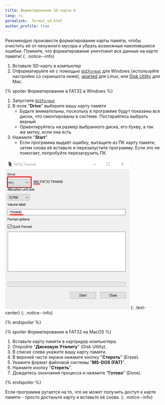 ```yaml
---
title: Форматирование SD-карты #
lang: ru
permalink:  format_sd.html
author_profile: true
---
```


Рекомендую произвести форматирование карты памяти, чтобы очистить её от ненужного мусора и убрать возможные накопившиеся ошибки. Помните, что форматирование уничтожит все данные на карте памяти!
{: .notice--info}

1. Вставьте SD-карту в компьютер
1. Отформатируйте её с помощью [`GUIFormat`](http://www.ridgecrop.demon.co.uk/guiformat.exe) для Windows (используйте настройки со скриншота ниже), [gparted](http://gparted.org/download.php) для Linux, или [Disk Utility](https://support.apple.com/en-gb/guide/disk-utility/format-a-disk-for-windows-computers-dskutl1010/mac) для Mac.

{% spoiler Форматирование в FAT32 в Windows %}

1. Запустите [`GUIFormat`](http://www.ridgecrop.demon.co.uk/guiformat.exe)
1. В поле "**Drive**" выберите вашу карту памяти
	* Будьте внимательны, поскольку в программе будут показаны все диски, что смонтированы в системе. Постарайтесь выбрать верный
	* Ориентируйтесь на размер выбранного диска, его букву, а так же метку, если она есть
1. Нажмите "**Start**"
	* Если программа выдаёт ошибку, вытащите из ПК карту памяти, затем снова её вставьте и перезапустите программу. Если это не помогает, попробуйте перезагрузить ПК

![](/images/screenshots/fat32formatter.png)
{: .text-center}
{: .notice--info}

{% endspoiler %}

{% spoiler Форматирование в FAT32 на MacOS %}

1. Вставьте карту памяти в картридер компьютера.
1. Откройте "**Дисковую Утилиту**" (Disk Utility).
1. В списке слева укажите вашу карту памяти.
1. В верхней части экрана нажмите кнопку "**Стереть**" (Erase).
1. Укажите формат файловой системы "**MS-DOS (FAT)**".
1. Нажмите кнопку "**Стереть**".
1. Дождитесь окончания процесса и нажмите "**Готово**" (Done).

{% endspoiler %}

Если программа ругается на то, что не может получить доступ к карте памяти - просто достаньте карту и вставьте её снова. 
{: .notice--info}